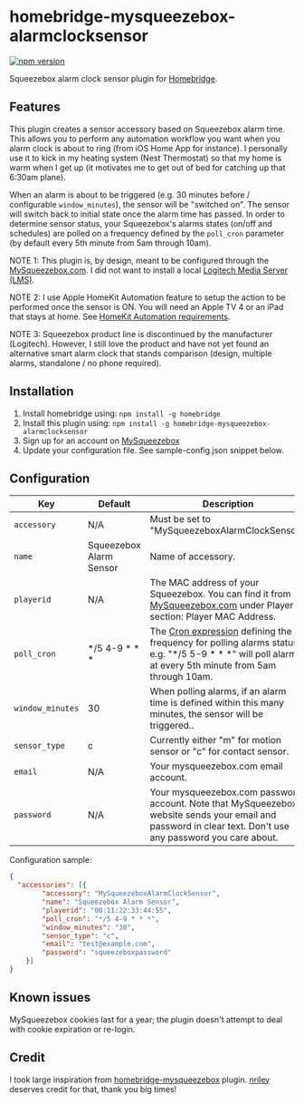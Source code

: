 # homebridge-mysqueezebox-alarmclocksensor

[![npm version](https://badge.fury.io/js/homebridge-mysqueezebox-alarmclocksensor.svg)](https://badge.fury.io/js/homebridge-mysqueezebox-alarmclocksensor)

Squeezebox alarm clock sensor plugin for [Homebridge](https://github.com/nfarina/homebridge).

## Features

This plugin creates a sensor accessory based on Squeezebox alarm time. This allows you to perform any automation workflow you want when you alarm clock is about to ring (from iOS Home App for instance). I personally use it to kick in my heating system (Nest Thermostat) so that my home is warm when I get up (it motivates me to get out of bed for catching up that 6:30am plane).

When an alarm is about to be triggered (e.g. 30 minutes before / configurable `window_minutes`), the sensor will be "switched on". The sensor will switch back to initial state once the alarm time has passed. 
In order to determine sensor status, your Squeezebox's alarms states (on/off and schedules) are polled on a frequency defined by the `poll_cron` parameter (by default every 5th minute from 5am through 10am).

NOTE 1: This plugin is, by design, meant to be configured through the [MySqueezebox.com](http://mysqueezebox.com). I did not want to install a local [Logitech Media Server (LMS)](https://en.wikipedia.org/wiki/Logitech_Media_Server).

NOTE 2: I use Apple HomeKit Automation feature to setup the action to be performed once the sensor is ON. You will need an Apple TV 4 or an iPad that stays at home. See [HomeKit Automation requirements](https://support.apple.com/en-us/HT207057).

NOTE 3: Squeezebox product line is discontinued by the manufacturer (Logitech). However, I still love the product and have not yet found an alternative smart alarm clock that stands comparison (design, multiple alarms, standalone / no phone required).

## Installation

1. Install homebridge using: `npm install -g homebridge`
2. Install this plugin using: `npm install -g homebridge-mysqueezebox-alarmclocksensor`
3. Sign up for an account on [MySqueezebox](http://mysqueezebox.com/)
4. Update your configuration file. See sample-config.json snippet below.

## Configuration

| Key | Default | Description |
| --- | --- | --- |
| `accessory` | N/A | Must be set to "MySqueezeboxAlarmClockSensor".|
| `name	` | Squeezebox Alarm Sensor | Name of accessory.|
| `playerid` | N/A | The MAC address of your Squeezebox. You can find it from [MySqueezebox.com](http://mysqueezebox.com) under Player section: Player MAC Address.|
| `poll_cron` | */5 4-9 * * * | The [Cron expression](https://www.npmjs.com/package/node-cron#cron-syntax) defining the frequency for polling alarms status. e.g. "*/5 5-9 * * *" will poll alarms at every 5th minute from 5am through 10am.|
| `window_minutes` | 30 | When polling alarms, if an alarm time is defined within this many minutes, the sensor will be triggered.. |
| `sensor_type` | c | Currently either "m" for motion sensor or "c" for contact sensor.|
| `email` | N/A | Your mysqueezebox.com email account.|
| `password` | N/A | Your mysqueezebox.com password account. Note that MySqueezebox website sends your email and password in clear text.  Don't use any password you care about.|

Configuration sample:

```json
{
  "accessories": [{
		"accessory": "MySqueezeboxAlarmClockSensor",
		"name": "Squeezebox Alarm Sensor",
		"playerid": "00:11:22:33:44:55",
		"poll_cron": "*/5 4-9 * * *",
		"window_minutes": "30",
		"sensor_type": "c",
		"email": "test@example.com",
		"password": "squeezeboxpassword"
	}]
}
```

## Known issues

MySqueezebox cookies last for a year; the plugin doesn't attempt to deal with cookie expiration or re-login.

## Credit

I took large inspiration from [homebridge-mysqueezebox](https://github.com/nriley/homebridge-mysqueezebox) plugin. [nriley](https://github.com/nriley) deserves credit for that, thank you big times!
